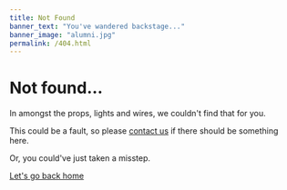 ```yaml
---
title: Not Found
banner_text: "You've wandered backstage..."
banner_image: "alumni.jpg"
permalink: /404.html
--- 
```


<div class="text-center" markdown="1">

# Not found...

In amongst the props, lights and wires, we couldn't find that for you.

This could be a fault, so please [contact us](mailto:it@newtheatre.org.uk) if there should be something here.

Or, you could've just taken a misstep. 

<a class="btn btn-primary btn-lg" href="{{ site.baseurl }}/">Let's go back home</a>

</div>
